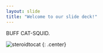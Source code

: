 ```yaml
---
layout: slide
title: "Welcome to our slide deck!"
---
```


BUFF CAT-SQUID.

![steroidtocat](https://octodex.github.com/images/steroidtocat.png)
{: .center}
